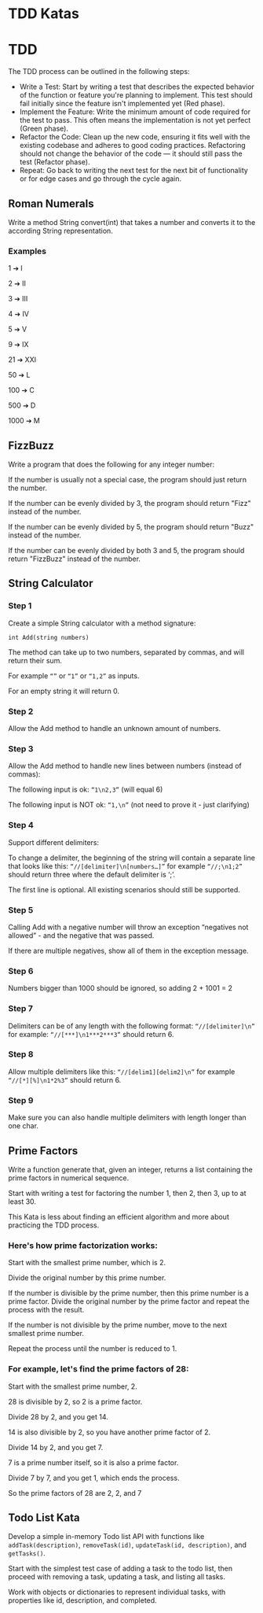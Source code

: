 # TDD Katas

# TDD

The TDD process can be outlined in the following steps:

* Write a Test: Start by writing a test that describes the expected behavior of the function or feature you're planning to implement. This test should fail initially since the feature isn't implemented yet (Red phase).
* Implement the Feature: Write the minimum amount of code required for the test to pass. This often means the implementation is not yet perfect (Green phase).
* Refactor the Code: Clean up the new code, ensuring it fits well with the existing codebase and adheres to good coding practices. Refactoring should not change the behavior of the code — it should still pass the test (Refactor phase).
* Repeat: Go back to writing the next test for the next bit of functionality or for edge cases and go through the cycle again.

## Roman Numerals
Write a method String convert(int) that takes a number and converts it to the according String representation.

### Examples
   1 ➔ I
   
   2 ➔ II
   
   3 ➔ III
   
   4 ➔ IV
   
   5 ➔ V
   
   9 ➔ IX

  21 ➔ XXI
  
  50 ➔ L
 
 100 ➔ C
 
 500 ➔ D

1000 ➔ M

## FizzBuzz
Write a program that does the following for any integer number:

If the number is usually not a special case, the program should just return the number.

If the number can be evenly divided by 3, the program should return "Fizz" instead of the number.

If the number can be evenly divided by 5, the program should return "Buzz" instead of the number.

If the number can be evenly divided by both 3 and 5, the program should return "FizzBuzz" instead of the number.

## String Calculator
### Step 1
Create a simple String calculator with a method signature:

```
int Add(string numbers)
```
The method can take up to two numbers, separated by commas, and will return their sum.

For example `“”` or `“1”` or `“1,2”` as inputs.

For an empty string it will return 0.

### Step 2
Allow the Add method to handle an unknown amount of numbers.

### Step 3
Allow the Add method to handle new lines between numbers (instead of commas):

The following input is ok: `“1\n2,3”` (will equal 6)

The following input is NOT ok: `“1,\n”` (not need to prove it - just clarifying)

### Step 4
Support different delimiters:

To change a delimiter, the beginning of the string will contain a separate line that looks like this: `“//[delimiter]\n[numbers…]”` for example `“//;\n1;2”` should return three where the default delimiter is ‘;’.

The first line is optional. All existing scenarios should still be supported.

### Step 5
Calling Add with a negative number will throw an exception “negatives not allowed” - and the negative that was passed.

If there are multiple negatives, show all of them in the exception message.

### Step 6
Numbers bigger than 1000 should be ignored, so adding 2 + 1001 = 2

### Step 7
Delimiters can be of any length with the following format: `“//[delimiter]\n”` for example: `“//[***]\n1***2***3”` should return 6.

### Step 8
Allow multiple delimiters like this: `“//[delim1][delim2]\n”` for example `“//[*][%]\n1*2%3”` should return 6.

### Step 9
Make sure you can also handle multiple delimiters with length longer than one char.


## Prime Factors

Write a function generate that, given an integer, returns a list containing the prime factors in numerical sequence.

Start with writing a test for factoring the number 1, then 2, then 3, up to at least 30.

This Kata is less about finding an efficient algorithm and more about practicing the TDD process.

### Here's how prime factorization works:

Start with the smallest prime number, which is 2.

Divide the original number by this prime number.

If the number is divisible by the prime number, then this prime number is a prime factor. Divide the original number by the prime factor and repeat the process with the result.

If the number is not divisible by the prime number, move to the next smallest prime number.

Repeat the process until the number is reduced to 1.

### For example, let's find the prime factors of 28:

Start with the smallest prime number, 2.

28 is divisible by 2, so 2 is a prime factor.

Divide 28 by 2, and you get 14.

14 is also divisible by 2, so you have another prime factor of 2.

Divide 14 by 2, and you get 7.

7 is a prime number itself, so it is also a prime factor.

Divide 7 by 7, and you get 1, which ends the process.

So the prime factors of 28 are 2, 2, and 7


## Todo List Kata

Develop a simple in-memory Todo list API with functions like `addTask(description)`, `removeTask(id)`, `updateTask(id, description)`, and `getTasks()`.

Start with the simplest test case of adding a task to the todo list, then proceed with removing a task, updating a task, and listing all tasks.

Work with objects or dictionaries to represent individual tasks, with properties like id, description, and completed.

